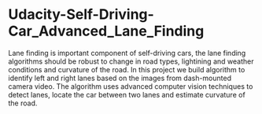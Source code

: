 # Udacity-Self-Driving-Car_Advanced_Lane_Finding
Lane finding is important component of self-driving cars, the lane finding algorithms should be robust to change in road types, lightining and weather conditions and curvature of the road. In this project we build algorithm to identify left and right lanes based on the images from dash-mounted camera video. The algorithm uses advanced computer vision techniques to detect lanes, locate the car between two lanes and estimate curvature of the road.
